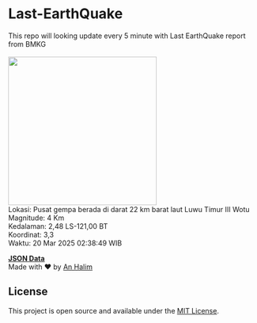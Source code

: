 # Last-EarthQuake
This repo will looking update every 5 minute with Last EarthQuake report from BMKG
<br>
<br>
<img src="undefined" width="300"/>
<br>
Lokasi: Pusat gempa berada di darat 22 km barat laut Luwu Timur  III Wotu <br>
Magnitude: 4 Km <br>
Kedalaman: 2,48 LS-121,00 BT <br>
Koordinat: 3,3 <br>
Waktu: 20 Mar 2025 02:38:49 WIB <br>

<a href="./data/data.json">**JSON Data**</a>
<br>
Made with ❤️ by <a href="https://github.com/an-halim">An Halim</a>
## License

This project is open source and available under the [MIT License](LICENSE).
